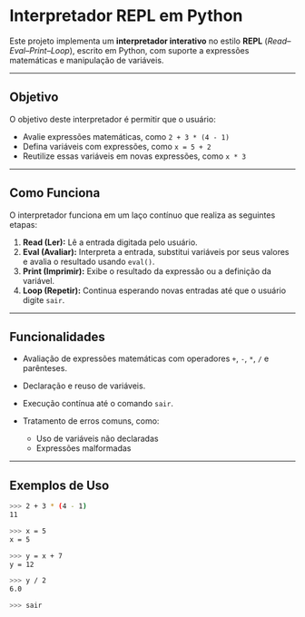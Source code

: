 # Interpretador REPL em Python

Este projeto implementa um **interpretador interativo** no estilo **REPL** (*Read–Eval–Print–Loop*), escrito em Python, com suporte a expressões matemáticas e manipulação de variáveis.

---

## Objetivo

O objetivo deste interpretador é permitir que o usuário:

* Avalie expressões matemáticas, como `2 + 3 * (4 - 1)`
* Defina variáveis com expressões, como `x = 5 + 2`
* Reutilize essas variáveis em novas expressões, como `x * 3`

---

## Como Funciona

O interpretador funciona em um laço contínuo que realiza as seguintes etapas:

1. **Read (Ler):** Lê a entrada digitada pelo usuário.
2. **Eval (Avaliar):** Interpreta a entrada, substitui variáveis por seus valores e avalia o resultado usando `eval()`.
3. **Print (Imprimir):** Exibe o resultado da expressão ou a definição da variável.
4. **Loop (Repetir):** Continua esperando novas entradas até que o usuário digite `sair`.

---

## Funcionalidades

* Avaliação de expressões matemáticas com operadores `+`, `-`, `*`, `/` e parênteses.
* Declaração e reuso de variáveis.
* Execução contínua até o comando `sair`.
* Tratamento de erros comuns, como:

  * Uso de variáveis não declaradas
  * Expressões malformadas

---

## Exemplos de Uso

```bash
>>> 2 + 3 * (4 - 1)
11

>>> x = 5
x = 5

>>> y = x + 7
y = 12

>>> y / 2
6.0

>>> sair
```
